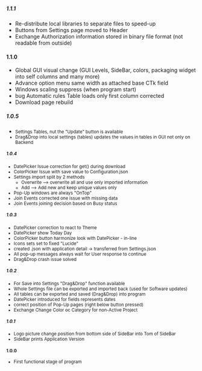 ##### 1.1.1
- Re-distribute local libraries to separate files to speed-up 
- Buttons from Settings page moved to Header
- Exchange Authorization information stored in binary file format (not readable from outside)

#### 1.1.0
- Global GUI visual change (GUI Levels, SideBar, colors, packaging widget into self columns and many more)
- Advance option menu same width as attached base CTk field
- Windows scaling suppress (when program start)
- bug Automatic rules Table loads only first column corrected
- Download page rebuild

##### 1.0.5
- <small>Settings Tables, nut the "Update" button is available
- Drag&Drop into local settings (tables) updates the values in tables in GUI not only on Backend

##### 1.0.4
- DatePicker Issue correction for get() during download
- ColorPicker Issue with save value to Configuration.json
- Settings import split by 2 methods
    * Overwrite --> overwrite all and use only imported information
    * Add --> Add new and keep unique values only
- Pop-Up windows are always "OnTop"
- Join Events corrected one issue with missing data
- Join Events joining decision based on Busy status

##### 1.0.3
- DatePicker correction to react to Theme
- DatePicker show Today Day
- ColorPicker button harmonize look with DatePicker - in-line
- Icons sets set to fixed "Lucide"
- created .json with application detail -> transferred from Settings.json
- All pop-up messages always wait for User response to continue
- Drag&Drop crash issue solved

##### 1.0.2
- For Save into Settings "Drag&Drop" function available
- Whole Settings file can be exported and imported back (used for Software updates)
- All tables can be exported and saved (Drag&Drop) into program
- DatePicker introduced for fields represents dates
- correct position of Pop-Up pages (right below button pressed)
- Exchange Change Color oc Category for non-Active Project

##### 1.0.1
- Logo picture change position from bottom side of SideBar into Tom of SideBar
- SideBar prints Application Version

#### 1.0.0
- First functional stage of program

